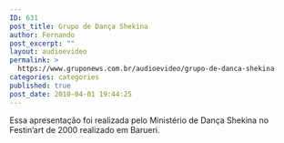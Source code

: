 ```yaml
---
ID: 631
post_title: Grupo de Dança Shekina
author: Fernando
post_excerpt: ""
layout: audioevideo
permalink: >
  https://www.gruponews.com.br/audioevideo/grupo-de-danca-shekina
categories: categories
published: true
post_date: 2010-04-01 19:44:25
---
```

Essa apresentação foi realizada pelo Ministério de Dança Shekina no Festin’art de 2000 realizado em Barueri.
